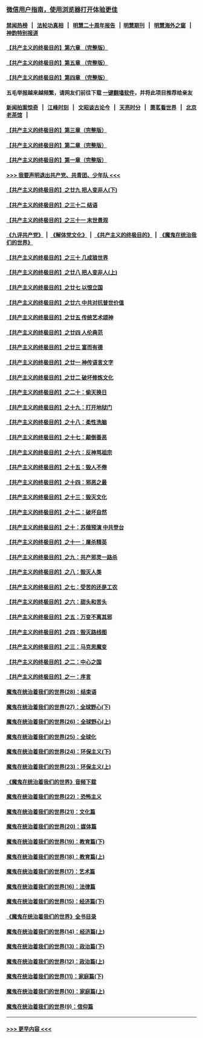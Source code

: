 ### [微信用户指南，使用浏览器打开体验更佳](https://github.com/gfw-breaker/banned-news1/blob/master/indexes/wechat-guide.md?t=0)
#### [禁闻热榜](热点新闻.md?t=0)  &nbsp;&nbsp;|&nbsp;&nbsp; [法轮功真相](https://github.com/gfw-breaker/truth/blob/master/README.md?t=0) &nbsp;&nbsp;|&nbsp;&nbsp; [明慧二十周年报告](https://github.com/gfw-breaker/mh-reports/blob/master/README.md?t=0) &nbsp;&nbsp;|&nbsp;&nbsp;[明慧期刊](https://github.com/gfw-breaker/mh-qikan) &nbsp;&nbsp;|&nbsp;&nbsp; [明慧海外之窗](https://github.com/gfw-breaker/mh-news/blob/master/README.md?t=0) &nbsp;&nbsp;|&nbsp;&nbsp; [神韵特别报道](https://github.com/gfw-breaker/mh-news/blob/master/shenyun.md?t=0)
#### [【共产主义的终极目的】第六章 （完整版）](../pages/nsc422/n11428913.md?t=02132011) 
#### [【共产主义的终极目的】第五章 （完整版）](../pages/nsc422/n11428912.md?t=02132011) 
#### [【共产主义的终极目的】第四章 （完整版）](../pages/nsc422/n11428907.md?t=02132011) 
#### 五毛举报越来越频繁，请网友们前往下载 [一键翻墙软件](https://github.com/gfw-breaker/ssr-accounts)，并将此项目推荐给亲友
#### [新闻拍案惊奇](https://github.com/gfw-breaker/banned-news1/blob/master/pages/link4.md) &nbsp;&nbsp;|&nbsp;&nbsp; [江峰时刻](https://github.com/gfw-breaker/banned-news1/blob/master/pages/link4.md) &nbsp;&nbsp;|&nbsp;&nbsp; [文昭谈古论今](https://github.com/gfw-breaker/banned-news1/blob/master/pages/link4.md) &nbsp;&nbsp;|&nbsp;&nbsp; [天亮时分](https://github.com/gfw-breaker/banned-news1/blob/master/pages/link4.md) &nbsp;&nbsp;|&nbsp;&nbsp; [萧茗看世界](https://github.com/gfw-breaker/banned-news1/blob/master/pages/link4.md) &nbsp;&nbsp;|&nbsp;&nbsp; [北京老茶馆](https://github.com/gfw-breaker/banned-news1/blob/master/pages/link4.md) &nbsp;&nbsp;|&nbsp;&nbsp; 
#### [【共产主义的终极目的】第三章（完整版）](../pages/nsc422/n11428848.md?t=02132011) 
#### [【共产主义的终极目的】第二章（完整版）](../pages/nsc422/n11428831.md?t=02132011) 
#### [【共产主义的终极目的】第一章（完整版）](../pages/nsc422/n11417651.md?t=02132011) 
#### [>>> 我要声明退出共产党、共青团、少年队 <<<](https://github.com/begood0513/goodnews/blob/master/quit/letter.md) 
#### [【共产主义的终极目的】之廿九 把人变非人(下)](../pages/nsc422/n11344140.md?t=02132011) 
#### [【共产主义的终极目的】之三十二 结语](../pages/nsc422/n11360535.md?t=02132011) 
#### [【共产主义的终极目的】之三十一 末世景观](../pages/nsc422/n11351129.md?t=02132011) 
#### [《九评共产党》](https://github.com/begood0513/9ping.md/blob/master/README.md) &nbsp;|&nbsp; [《解体党文化》](../../../../jtdwh.md/blob/master/README.md)  &nbsp;|&nbsp; [《共产主义的终极目的》](../../../../gczydzjmd.md/blob/master/README.md) &nbsp;|&nbsp; [《魔鬼在统治我们的世界》](../../../../mgztzwmdsj.md/blob/master/README.md) 
#### [【共产主义的终极目的】之三十 几成狼世界](../pages/nsc422/n11348280.md?t=02132011) 
#### [【共产主义的终极目的】之廿八 把人变非人(上)](../pages/nsc422/n11340492.md?t=02132011) 
#### [【共产主义的终极目的】之廿七 以恨立国](../pages/nsc422/n11336944.md?t=02132011) 
#### [【共产主义的终极目的】之廿六 中共对抗普世价值](../pages/nsc422/n11324785.md?t=02132011) 
#### [【共产主义的终极目的】之廿五 传统艺术颂神](../pages/nsc422/n11296396.md?t=02132011) 
#### [【共产主义的终极目的】之廿四 人伦典范](../pages/nsc422/n11296397.md?t=02132011) 
#### [【共产主义的终极目的】之廿三 富而有德](../pages/nsc422/n11283598.md?t=02132011) 
#### [【共产主义的终极目的】之廿一 神传语言文字](../pages/nsc422/n11263265.md?t=02132011) 
#### [【共产主义的终极目的】之廿二 破坏修炼文化](../pages/nsc422/n11245728.md?t=02132011) 
#### [【共产主义的终极目的】之二十：偷天换日](../pages/nsc422/n11238846.md?t=02132011) 
#### [【共产主义的终极目的】之十九：打开地狱门](../pages/nsc422/n11206376.md?t=02132011) 
#### [【共产主义的终极目的】之十八：柔性洗脑](../pages/nsc422/n11199994.md?t=02132011) 
#### [【共产主义的终极目的】之十七：颠倒善恶](../pages/nsc422/n11179782.md?t=02132011) 
#### [【共产主义的终极目的】之十六：反神骂祖宗](../pages/nsc422/n11166798.md?t=02132011) 
#### [【共产主义的终极目的】之十五：毁人不倦](../pages/nsc422/n11166792.md?t=02132011) 
#### [【共产主义的终极目的】之十四：邪恶之最](../pages/nsc422/n11150249.md?t=02132011) 
#### [【共产主义的终极目的】之十三：毁灭文化](../pages/nsc422/n11135227.md?t=02132011) 
#### [【共产主义的终极目的】之十二：破坏自然](../pages/nsc422/n11135214.md?t=02132011) 
#### [【共产主义的终极目的】之十：苏俄预演 中共登台](../pages/nsc422/n11118424.md?t=02132011) 
#### [【共产主义的终极目的】之十一：屠杀精英](../pages/nsc422/n11118442.md?t=02132011) 
#### [【共产主义的终极目的】之九：共产邪灵一路杀](../pages/nsc422/n11114139.md?t=02132011) 
#### [【共产主义的终极目的】之八：毁灭人类](../pages/nsc422/n11108503.md?t=02132011) 
#### [【共产主义的终极目的】之七：受苦的还是工农](../pages/nsc422/n11101809.md?t=02132011) 
#### [【共产主义的终极目的】之六：甜头和苦头](../pages/nsc422/n11096971.md?t=02132011) 
#### [【共产主义的终极目的】之五：万变不离其邪](../pages/nsc422/n11091285.md?t=02132011) 
#### [【共产主义的终极目的】之四：毁灭路线图](../pages/nsc422/n11086284.md?t=02132011) 
#### [【共产主义的终极目的】之三：马克思魔变](../pages/nsc422/n11061941.md?t=02132011) 
#### [【共产主义的终极目的】之二：中心之国](../pages/nsc422/n11047728.md?t=02132011) 
#### [【共产主义的终极目的】之一：序言](../pages/nsc422/n11086077.md?t=02132011) 
#### [魔鬼在统治着我们的世界(28)：结束语](../pages/nsc422/n10936246.md?t=02132011) 
#### [魔鬼在统治着我们的世界(27)：全球野心(下)](../pages/nsc422/n10928319.md?t=02132011) 
#### [魔鬼在统治着我们的世界(26)：全球野心(上)](../pages/nsc422/n10900318.md?t=02132011) 
#### [魔鬼在统治着我们的世界(25)：全球化](../pages/nsc422/n10788205.md?t=02132011) 
#### [魔鬼在统治着我们的世界(24)：环保主义(下)](../pages/nsc422/n10695307.md?t=02132011) 
#### [魔鬼在统治着我们的世界(23)：环保主义(上)](../pages/nsc422/n10688613.md?t=02132011) 
#### [《魔鬼在统治着我们的世界》音频下载](../pages/nsc422/n10635553.md?t=02132011) 
#### [魔鬼在统治着我们的世界(22)：恐怖主义](../pages/nsc422/n10614727.md?t=02132011) 
#### [魔鬼在统治着我们的世界(21)：文化篇](../pages/nsc422/n10597706.md?t=02132011) 
#### [魔鬼在统治着我们的世界(20)：媒体篇](../pages/nsc422/n10586579.md?t=02132011) 
#### [魔鬼在统治着我们的世界(19)：教育篇(下)](../pages/nsc422/n10564808.md?t=02132011) 
#### [魔鬼在统治着我们的世界(18)：教育篇(上)](../pages/nsc422/n10526970.md?t=02132011) 
#### [魔鬼在统治着我们的世界(17)：艺术篇](../pages/nsc422/n10499093.md?t=02132011) 
#### [魔鬼在统治着我们的世界(16)：法律篇](../pages/nsc422/n10485969.md?t=02132011) 
#### [魔鬼在统治着我们的世界(15)：经济篇(下)](../pages/nsc422/n10469975.md?t=02132011) 
#### [《魔鬼在统治着我们的世界》全书目录](../pages/nsc422/n10464261.md?t=02132011) 
#### [魔鬼在统治着我们的世界(14)：经济篇(上)](../pages/nsc422/n10457370.md?t=02132011) 
#### [魔鬼在统治着我们的世界(13)：政治篇(下)](../pages/nsc422/n10448270.md?t=02132011) 
#### [魔鬼在统治着我们的世界(12)：政治篇(上)](../pages/nsc422/n10444576.md?t=02132011) 
#### [魔鬼在统治着我们的世界(11)：家庭篇(下)](../pages/nsc422/n10440961.md?t=02132011) 
#### [魔鬼在统治着我们的世界(10)：家庭篇(上)](../pages/nsc422/n10435448.md?t=02132011) 
#### [魔鬼在统治着我们的世界(9)：信仰篇](../pages/nsc422/n10432159.md?t=02132011) 

----
#### [ >>> 更早内容 <<< ](../indexes/nsc422-earlier.md)
